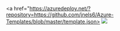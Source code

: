 <a href="https://azuredeploy.net/?repository=https://github.com/jnels6/Azure-Templates/blob/master/template.json>
    <img src="http://azuredeploy.net/deploybutton.png"/>
</a>
